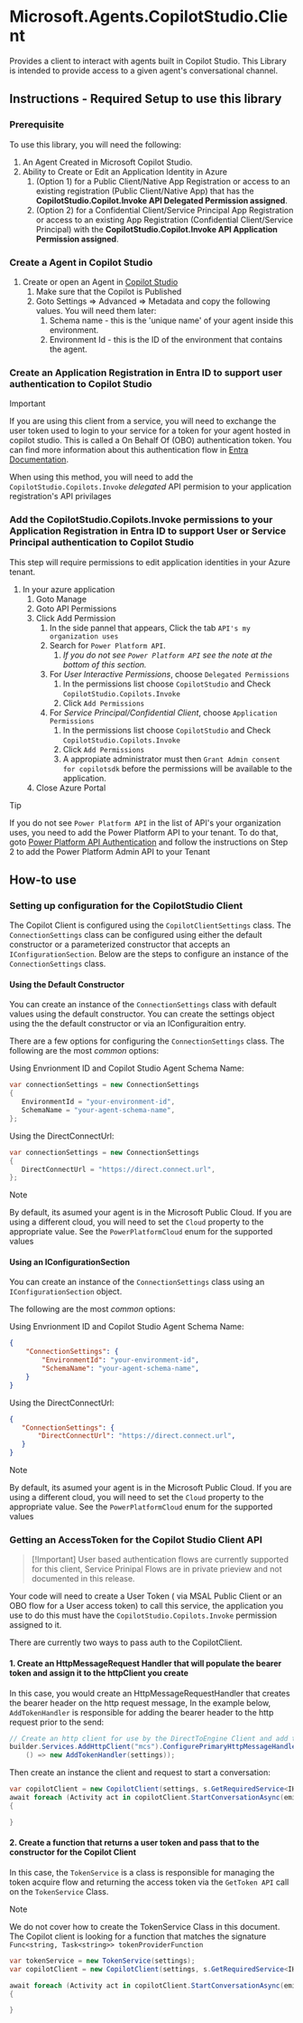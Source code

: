 # Microsoft.Agents.CopilotStudio.Client

 Provides a client to interact with agents built in Copilot Studio. This Library is intended to provide access to a given agent's conversational channel.
 
 ## Instructions - Required Setup to use this library
 
 ### Prerequisite
 
 To use this library, you will need the following:
 
 1. An Agent Created in Microsoft Copilot Studio.
 1. Ability to Create or Edit an Application Identity in Azure 
    1. (Option 1) for a Public Client/Native App Registration or access to an existing registration (Public Client/Native App) that has the **CopilotStudio.Copilot.Invoke API Delegated Permission assigned**.
    1. (Option 2) for a Confidential Client/Service Principal App Registration or access to an existing App Registration (Confidential Client/Service Principal) with the **CopilotStudio.Copilot.Invoke API Application Permission assigned**.
 
 ### Create a Agent in Copilot Studio
 
 1. Create or open an Agent in [Copilot Studio](https://copilotstudio.microsoft.com)
     1. Make sure that the Copilot is Published
     1. Goto Settings => Advanced => Metadata and copy the following values. You will need them later:
         1. Schema name - this is the 'unique name' of your agent inside this environment.
         1. Environment Id - this is the ID of the environment that contains the agent.
 
 ### Create an Application Registration in Entra ID to support user authentication to Copilot Studio
 
 > [!IMPORTANT]
 > If you are using this client from a service, you will need to exchange the user token used to login to your service for a token for your agent hosted in copilot studio. This is called a On Behalf Of (OBO) authentication token.  You can find more information about this authentication flow in [Entra Documentation](https://learn.microsoft.com/entra/msal/dotnet/acquiring-tokens/web-apps-apis/on-behalf-of-flow). 
 > 
 > When using this method, you will need to add the `CopilotStudio.Copilots.Invoke` *delegated* API permision to your application registration's API privilages
  
### Add the CopilotStudio.Copilots.Invoke permissions to your Application Registration in Entra ID to support User or Service Principal authentication to Copilot Studio
 
 This step will require permissions to edit application identities in your Azure tenant.

 1. In your azure application
     1. Goto Manage
     1. Goto API Permissions
     1. Click Add Permission
         1. In the side pannel that appears, Click the tab `API's my organization uses`
         1. Search for `Power Platform API`.
             1. *If you do not see `Power Platform API` see the note at the bottom of this section.*
         1. For *User Interactive Permissions*, choose `Delegated Permissions`
            1. In the permissions list choose `CopilotStudio` and Check `CopilotStudio.Copilots.Invoke`
            1. Click `Add Permissions`
         1. For *Service Principal/Confidential Client*, choose `Application Permissions`
            1. In the permissions list choose `CopilotStudio` and Check `CopilotStudio.Copilots.Invoke`
            1. Click `Add Permissions`
            1. A appropiate administrator must then `Grant Admin consent for copilotsdk` before the permissions will be available to the application.
     1. Close Azure Portal
 
 > [!TIP]
 > If you do not see `Power Platform API` in the list of API's your organization uses, you need to add the Power Platform API to your tenant. To do that, goto [Power Platform API Authentication](https://learn.microsoft.com/power-platform/admin/programmability-authentication-v2#step-2-configure-api-permissions) and follow the instructions on Step 2 to add the Power Platform Admin API to your Tenant
 
 
 ## How-to use
 
 ### Setting up configuration for the CopilotStudio Client

 The Copilot Client is configured using the `CopilotClientSettings` class.
 The `ConnectionSettings` class can be configured using either the default constructor or a parameterized constructor that accepts an `IConfigurationSection`. Below are the steps to configure an instance of the `ConnectionSettings` class.

 #### Using the Default Constructor
 
 You can create an instance of the `ConnectionSettings` class with default values using the default constructor. You can create the settings object using the the default constructor or via an IConfiguraition entry.

 There are a few options for configuring the `ConnectionSettings` class. The following are the most *common* options:

 Using Envrionment ID and Copilot Studio Agent Schema Name:
 ```csharp
var connectionSettings = new ConnectionSettings 
{ 
    EnvironmentId = "your-environment-id", 
    SchemaName = "your-agent-schema-name", 
};
 ```

 Using the DirectConnectUrl:
 ```csharp
var connectionSettings = new ConnectionSettings 
{
    DirectConnectUrl = "https://direct.connect.url", 
};
 ```

 > [!NOTE]
 > By default, its asumed your agent is in the Microsoft Public Cloud. If you are using a different cloud, you will need to set the `Cloud` property to the appropriate value. See the `PowerPlatformCloud` enum for the supported values
 > 

 #### Using an IConfigurationSection

 You can create an instance of the `ConnectionSettings` class using an `IConfigurationSection` object. 

 The following are the most *common* options:
 
 Using Envrionment ID and Copilot Studio Agent Schema Name:
 
```json
{
    "ConnectionSettings": {
        "EnvironmentId": "your-environment-id",
        "SchemaName": "your-agent-schema-name",
    }
}
 ```
 Using the DirectConnectUrl:

 ```json
{
    "ConnectionSettings": {
        "DirectConnectUrl": "https://direct.connect.url",
    }
}
```
 > [!NOTE]
 > By default, its asumed your agent is in the Microsoft Public Cloud. If you are using a different cloud, you will need to set the `Cloud` property to the appropriate value. See the `PowerPlatformCloud` enum for the supported values
 > 

 ### Getting an AccessToken for the Copilot Studio Client API
 
 >[!Important] User based authentication flows are currently supported for this client, Service Prinipal Flows are in private prieview and not documented in this release. 
 
 Your code will need to create a User Token ( via MSAL Public Client or an OBO flow for a User access token) to call this service, the application you use to do this must have the `CopilotStudio.Copilots.Invoke` permission assigned to it.
 
 There are currently two ways to pass auth to the CopilotClient.
 
 #### 1. Create an HttpMessageRequest Handler that will populate the bearer token and assign it to the httpClient you create
 
 In this case, you would create an HttpMessageRequestHandler that creates the bearer header on the http request message,  In the example below, `AddTokenHandler` is responsible for adding the bearer header to the http request prior to the send:
 
 ```cs
 // Create an http client for use by the DirectToEngine Client and add the token handler to the client.
 builder.Services.AddHttpClient("mcs").ConfigurePrimaryHttpMessageHandler(
     () => new AddTokenHandler(settings));
 ```
 
 Then create an instance the client and request to start a conversation:
 
 ```cs
 var copilotClient = new CopilotClient(settings, s.GetRequiredService<IHttpClientFactory>(), logger, "mcs");
 await foreach (Activity act in copilotClient.StartConversationAsync(emitStartConversationEvent:true, cancellationToken:cancellationToken))
 {
 
 }
 ```
 
 #### 2. Create a function that returns a user token and pass that to the constructor for the Copilot Client
 
 In this case, the `TokenService` is a class is responsible for managing the token acquire flow and returning the access token via the `GetToken API` call on the `TokenService` Class.
 > [!NOTE]
 > We do not cover how to create the TokenService Class in this document. The Copilot client is looking for a function that matches the signature `Func<string, Task<string>> tokenProviderFunction`
 
 ```cs
 var tokenService = new TokenService(settings);
 var copilotClient = new CopilotClient(settings, s.GetRequiredService<IHttpClientFactory>(), tokenService.GetToken, logger, "mcs");
 
 await foreach (Activity act in copilotClient.StartConversationAsync(emitStartConversationEvent:true, cancellationToken:cancellationToken))
 {
 
 }
 ```



